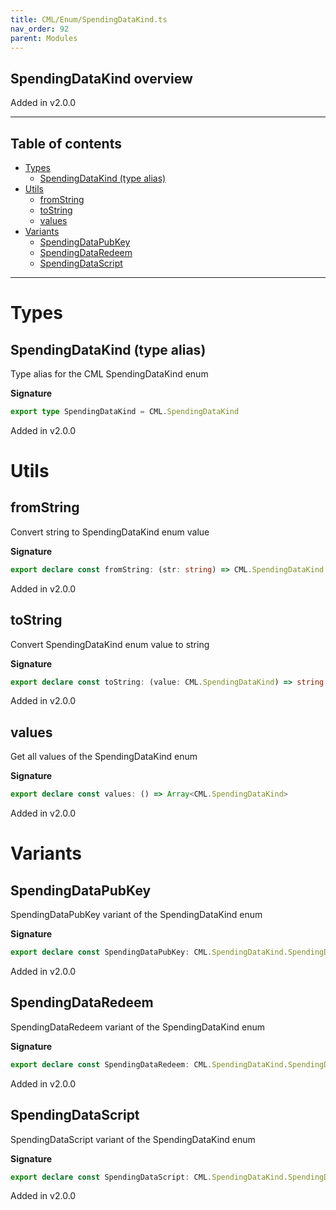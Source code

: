 ```yaml
---
title: CML/Enum/SpendingDataKind.ts
nav_order: 92
parent: Modules
---
```


## SpendingDataKind overview

Added in v2.0.0

---

<h2 class="text-delta">Table of contents</h2>

- [Types](#types)
  - [SpendingDataKind (type alias)](#spendingdatakind-type-alias)
- [Utils](#utils)
  - [fromString](#fromstring)
  - [toString](#tostring)
  - [values](#values)
- [Variants](#variants)
  - [SpendingDataPubKey](#spendingdatapubkey)
  - [SpendingDataRedeem](#spendingdataredeem)
  - [SpendingDataScript](#spendingdatascript)

---

# Types

## SpendingDataKind (type alias)

Type alias for the CML SpendingDataKind enum

**Signature**

```ts
export type SpendingDataKind = CML.SpendingDataKind
```

Added in v2.0.0

# Utils

## fromString

Convert string to SpendingDataKind enum value

**Signature**

```ts
export declare const fromString: (str: string) => CML.SpendingDataKind | undefined
```

Added in v2.0.0

## toString

Convert SpendingDataKind enum value to string

**Signature**

```ts
export declare const toString: (value: CML.SpendingDataKind) => string
```

Added in v2.0.0

## values

Get all values of the SpendingDataKind enum

**Signature**

```ts
export declare const values: () => Array<CML.SpendingDataKind>
```

Added in v2.0.0

# Variants

## SpendingDataPubKey

SpendingDataPubKey variant of the SpendingDataKind enum

**Signature**

```ts
export declare const SpendingDataPubKey: CML.SpendingDataKind.SpendingDataPubKey
```

Added in v2.0.0

## SpendingDataRedeem

SpendingDataRedeem variant of the SpendingDataKind enum

**Signature**

```ts
export declare const SpendingDataRedeem: CML.SpendingDataKind.SpendingDataRedeem
```

Added in v2.0.0

## SpendingDataScript

SpendingDataScript variant of the SpendingDataKind enum

**Signature**

```ts
export declare const SpendingDataScript: CML.SpendingDataKind.SpendingDataScript
```

Added in v2.0.0
